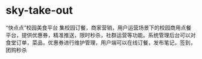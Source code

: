 # sky-take-out
“快点点”校园美食平台
集校园订餐，商家营销，用户运营场景下的校园商用点餐平台，提供优惠券，精准推送，限时秒杀，社群运营等功能。系统管理后台可以对食堂订单，菜品，优惠券进行维护管理，用户端可以在线订餐，发布笔记，签到，团购秒杀

